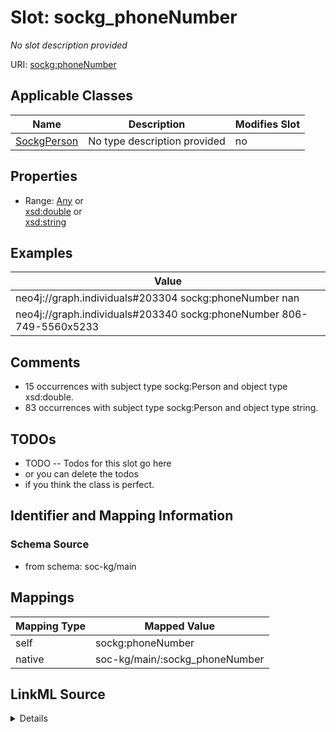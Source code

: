 

# Slot: sockg_phoneNumber


_No slot description provided_





URI: [sockg:phoneNumber](http://www.semanticweb.org/sockg/ontologies/2024/0/soil-carbon-ontology/phoneNumber)



<!-- no inheritance hierarchy -->





## Applicable Classes

| Name | Description | Modifies Slot |
| --- | --- | --- |
| [SockgPerson](../classes/SockgPerson.md) | No type description provided |  no  |







## Properties

* Range: [Any](../classes/Any.md)&nbsp;or&nbsp;<br />[xsd:double](http://www.w3.org/2001/XMLSchema#double)&nbsp;or&nbsp;<br />[xsd:string](http://www.w3.org/2001/XMLSchema#string)






## Examples

| Value |
| --- |
| neo4j://graph.individuals#203304 sockg:phoneNumber nan |
| neo4j://graph.individuals#203340 sockg:phoneNumber 806-749-5560x5233 |

## Comments

* 15 occurrences with subject type sockg:Person and object type xsd:double.
* 83 occurrences with subject type sockg:Person and object type string.

## TODOs

* TODO -- Todos for this slot go here
* or you can delete the todos
* if you think the class is perfect.

## Identifier and Mapping Information







### Schema Source


* from schema: soc-kg/main




## Mappings

| Mapping Type | Mapped Value |
| ---  | ---  |
| self | sockg:phoneNumber |
| native | soc-kg/main/:sockg_phoneNumber |




## LinkML Source

<details>
```yaml
name: sockg_phoneNumber
description: No slot description provided
todos:
- TODO -- Todos for this slot go here
- or you can delete the todos
- if you think the class is perfect.
comments:
- 15 occurrences with subject type sockg:Person and object type xsd:double.
- 83 occurrences with subject type sockg:Person and object type string.
examples:
- value: neo4j://graph.individuals#203304 sockg:phoneNumber nan
- value: neo4j://graph.individuals#203340 sockg:phoneNumber 806-749-5560x5233
from_schema: soc-kg/main
rank: 1000
slot_uri: sockg:phoneNumber
alias: sockg_phoneNumber
domain_of:
- sockg_Person
range: Any
any_of:
- range: double
- range: string

```
</details>